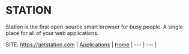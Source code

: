 # STATION
 
 Station is the first open-source smart browser for busy people.
 A single place for all of your web applications.
 
 SITE: https://getstation.com
 | [Applications](https://portable-linux-apps.github.io/apps.html) | [Home](https://portable-linux-apps.github.io)
 | --- | --- |
